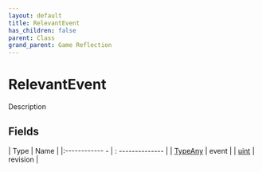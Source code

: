 ```yaml
---
layout: default
title: RelevantEvent
has_children: false
parent: Class
grand_parent: Game Reflection
---
```

# RelevantEvent
Description 

## Fields
| Type | Name |
|:------------ - | : -------------- |
| [TypeAny](game-reflection/components/type_any.md) | event |
| [uint](game-reflection/components/uint.md) | revision |

